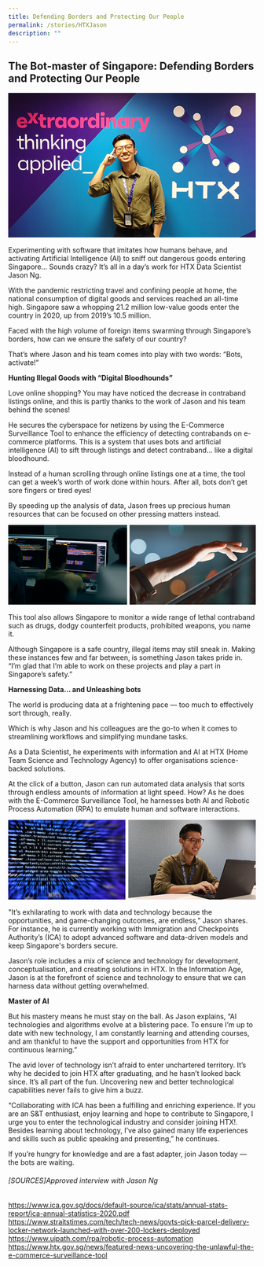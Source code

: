 ```yaml
---
title: Defending Borders and Protecting Our People
permalink: /stories/HTXJason
description: ""
---
```

## The Bot-master of Singapore: Defending Borders and Protecting Our People 

![](/images/article-imageHTX-article-1.png)

Experimenting with software that imitates how humans behave, and activating Artificial Intelligence (AI) to sniff out dangerous goods entering Singapore... Sounds crazy? It’s all in a day’s work for HTX Data Scientist Jason Ng.

With the pandemic restricting travel and confining people at home, the national consumption of digital goods and services reached an all-time high. Singapore saw a whopping 21.2 million low-value goods enter the country in 2020, up from 2019’s 10.5 million.

Faced with the high volume of foreign items swarming through Singapore’s borders, how can we ensure the safety of our country? 

That’s where Jason and his team comes into play with two words: “Bots, activate!”

**Hunting Illegal Goods with “Digital Bloodhounds”**

Love online shopping? You may have noticed the decrease in contraband listings online, and this is partly thanks to the work of Jason and his team behind the scenes!

He secures the cyberspace for netizens by using the E-Commerce Surveillance Tool to enhance the efficiency of detecting contrabands on e-commerce platforms. This is a system that uses bots and artificial intelligence (AI) to sift through listings and detect contraband… like a digital bloodhound.

Instead of a human scrolling through online listings one at a time, the tool can get a week’s worth of work done within hours. After all, bots don’t get sore fingers or tired eyes!

By speeding up the analysis of data, Jason frees up precious human resources that can be focused on other pressing matters instead.

![](/images/article-imageHTX-article-2.png)

This tool also allows Singapore to monitor a wide range of lethal contraband such as drugs, dodgy counterfeit products, prohibited weapons, you name it.

Although Singapore is a safe country, illegal items may still sneak in. Making these instances few and far between, is something Jason takes pride in. “I’m glad that I’m able to work on these projects and play a part in Singapore’s safety.”

**Harnessing Data... and Unleashing bots**

The world is producing data at a frightening pace — too much to effectively sort through, really.

Which is why Jason and his colleagues are the go-to when it comes to streamlining workflows and simplifying mundane tasks. 

As a Data Scientist, he experiments with information and AI at HTX (Home Team Science and Technology Agency) to offer organisations science-backed solutions. 

At the click of a button, Jason can run automated data analysis that sorts through endless amounts of information at light speed. How? As  he does with the E-Commerce Surveillance Tool, he harnesses both AI and Robotic Process Automation (RPA) to emulate human and software interactions.

![](/images/article-imageHTX-article-3.png)

"It’s exhilarating to work with data and technology because the opportunities, and game-changing outcomes, are endless,” Jason shares. For instance, he is currently working with Immigration and Checkpoints Authority’s (ICA) to adopt advanced software and data-driven models and keep Singapore's borders secure.

Jason’s role includes a mix of science and technology for development, conceptualisation, and creating solutions in HTX. In the Information Age, Jason is at the forefront  of science and technology to ensure that we can harness data without getting overwhelmed. 

**Master of AI**

But his mastery means he must stay on the ball. As Jason explains, “AI technologies and algorithms evolve at a blistering pace. To ensure I’m up to date with new technology, I am constantly learning and attending courses, and am thankful to have the support and opportunities from HTX for continuous learning.”

The avid lover of technology isn’t afraid to enter unchartered territory. It’s why he decided to join HTX after graduating, and he hasn’t looked back since. It’s all part of the fun. Uncovering new and better technological capabilities never fails to give him a buzz.

“Collaborating with ICA has been a fulfilling and enriching experience. If you are an S&T enthusiast, enjoy learning and hope to contribute to Singapore, I urge you to enter the technological industry and consider joining HTX!. Besides learning about technology, I’ve also gained many life experiences and skills such as public speaking and presenting,” he continues.

If you’re hungry for knowledge and are a fast adapter, join Jason today — the bots are waiting.

###### [SOURCES]Approved interview with Jason Ng 
https://www.ica.gov.sg/docs/default-source/ica/stats/annual-stats-report/ica-annual-statistics-2020.pdf 
https://www.straitstimes.com/tech/tech-news/govts-pick-parcel-delivery-locker-network-launched-with-over-200-lockers-deployed
https://www.uipath.com/rpa/robotic-process-automation
https://www.htx.gov.sg/news/featured-news-uncovering-the-unlawful-the-e-commerce-surveillance-tool
